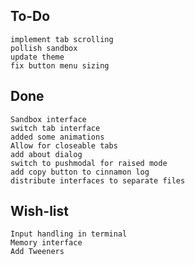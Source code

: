 To-Do
-----
    implement tab scrolling
    pollish sandbox
    update theme
    fix button menu sizing

Done
----
    Sandbox interface
    switch tab interface
    added some animations
    Allow for closeable tabs
    add about dialog
    switch to pushmodal for raised mode
    add copy button to cinnamon log
    distribute interfaces to separate files

Wish-list
---------
    Input handling in terminal
    Memory interface
    Add Tweeners
